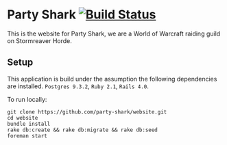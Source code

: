 # Party Shark [![Build Status](https://travis-ci.org/party-shark/website.png?branch=master)](https://travis-ci.org/party-shark/website)

This is the website for Party Shark, we are a World of Warcraft raiding guild on Stormreaver Horde.

## Setup

This application is build under the assumption the following dependencies are installed. `Postgres 9.3.2`, `Ruby 2.1`, `Rails 4.0`.

To run locally:
```
git clone https://github.com/party-shark/website.git
cd website
bundle install
rake db:create && rake db:migrate && rake db:seed
foreman start
```
